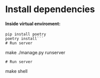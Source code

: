 # Install dependencies
#### Inside virtual enviroment:
```
pip install poetry
poetry install```
# Run server
```
make
./manage.py runserver
```
# Run server
```
make shell
```


